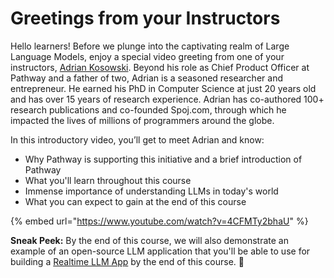 # Greetings from your Instructors

Hello learners! Before we plunge into the captivating realm of Large Language Models, enjoy a special video greeting from one of your instructors, [Adrian Kosowski](https://pathway.com/our-story#adrian-kosowski). Beyond his role as Chief Product Officer at Pathway and a father of two, Adrian is a seasoned researcher and entrepreneur. He earned his PhD in Computer Science at just 20 years old and has over 15 years of research experience. Adrian has co-authored 100+ research publications and co-founded Spoj.com, through which he impacted the lives of millions of programmers around the globe.

In this introductory video, you’ll get to meet Adrian and know:

* Why Pathway is supporting this initiative and a brief introduction of Pathway
* What you'll learn throughout this course
* Immense importance of understanding LLMs in today's world
* What you can expect to gain at the end of this course

{% embed url="https://www.youtube.com/watch?v=4CFMTy2bhaU" %}

**Sneak Peek:** By the end of this course, we will also demonstrate an example of an open-source LLM application that you'll be able to use for building a [Realtime LLM App](https://pathway.com/developers/showcases/llm-app-pathway) by the end of this course. 🎉
